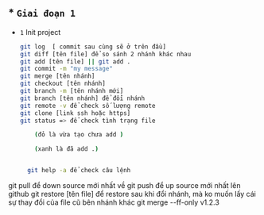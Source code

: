 ## \* `Giai đoạn 1`

- `1` Init project

  ```bash
  git log  [ commit sau cùng sẽ ở trên đầu]
  git diff [tên file] để so sánh 2 nhánh khác nhau
  git add [tên file] || git add .
  git commit -m "my message"
  git merge [tên nhánh]
  git checkout [tên nhánh]
  git branch -m [tên nhánh mới]
  git branch [tên nhánh] để đổi nhánh
  git remote -v để check số lượng remote
  git clone [link ssh hoặc https]
  git status => để check tình trạng file

      (đỏ là vừa tạo chưa add )

      (xanh là đã add .)


    git help -a để check câu lệnh
  ```

git pull để down source mới nhất về
git push để up source mới nhất lên github
git restore [tên file] để restore sau khi đổi nhánh, mà ko muốn lấy cái sự thay đổi của file cũ bên nhánh khác
git merge --ff-only v1.2.3

```

```
